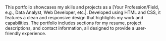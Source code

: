 This portfolio showcases my skills and projects as a [Your Profession/Field, e.g., Data Analyst, Web Developer, etc.]. Developed using HTML and CSS, it features a clean and responsive design that highlights my work and capabilities. The portfolio includes sections for my resume, project descriptions, and contact information, all designed to provide a user-friendly experience.
